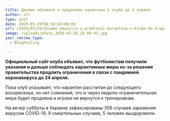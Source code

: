 ```yaml
---
title: Динамо объявило о продлении карантина в клубе до 5 апреля
author: xfr
type: post
date: 2020-03-29T08:58:43+00:00
url: /2020/03/29/dinamo-obyavilo-o-prodlenii-karantina-v-klube-do-5-aprelya/
image: /uploads/photo_2020-03-28_23-09-43.jpg
yasr_review_type:
  - BlogPosting

---
```

**Официальный сайт клуба объявил, что футболистам получили указания и дальше соблюдать карантинные меры из-за решения правительства продлить ограничения в связи с пандемией коронавируса до 24 апреля.**

Пока клуб указывает, что карантин рассчитан до следующего воскресенья, но нет сомнений, что и через неделю ограничительная мера будет продлена и игроки не вернутся к тренировкам.

На вечер субботы в Украине зафиксированы 356 случаев заражения вирусом COVID-19. 9 смертельных случаев, 5 человек выздоровели.
